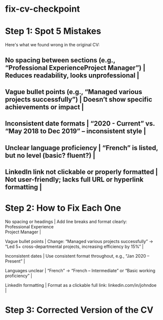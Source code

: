 # fix-cv-checkpoint

# Step 1: Spot 5 Mistakes
Here's what we found wrong in the original CV:

## No spacing between sections (e.g., “Professional ExperienceProject Manager”) | Reduces readability, looks unprofessional |

## Vague bullet points (e.g., “Managed various projects successfully”) | Doesn’t show specific achievements or impact |

## Inconsistent date formats | “2020 - Current” vs. “May 2018 to Dec 2019” – inconsistent style |

## Unclear language proficiency | “French” is listed, but no level (basic? fluent?) |

## LinkedIn link not clickable or properly formatted | Not user-friendly; lacks full URL or hyperlink formatting |

# Step 2: How to Fix Each One

No spacing or headings | Add line breaks and format clearly:<br>Professional Experience<br>Project Manager |

Vague bullet points | Change: “Managed various projects successfully” → “Led 5+ cross-departmental projects, increasing efficiency by 15%” |

Inconsistent dates | Use consistent format throughout, e.g., “Jan 2020 – Present” |

Languages unclear | “French” → “French – Intermediate” or “Basic working proficiency” |

LinkedIn formatting | Format as a clickable full link: linkedin.com/in/johndoe |

# Step 3: Corrected Version of the CV

